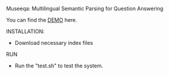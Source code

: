 Museeqa: Multilingual Semantic Parsing for Question Answering

You can find the [DEMO](https://github.com/ag-sc/Museeqa) here.

INSTALLATION: 
- Download necessary index files

RUN
- Run the "test.sh" to test the system.
